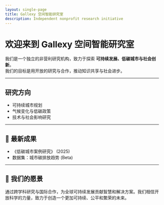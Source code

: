 ```yaml
---
layout: single-page
title: Gallexy 空间智能研究室
description: Independent nonprofit research initiative
---
```


# 欢迎来到 Gallexy 空间智能研究室

我们是一个独立的非营利研究机构，致力于探索 **可持续发展、低碳城市与社会创新**。  
我们的目标是用开放的研究与合作，推动知识共享与社会进步。

---

##  研究方向
- 可持续城市规划  
- 气候变化与低碳政策  
- 技术与社会影响研究  

---

## 📑 最新成果
- 《低碳城市案例研究》 (2025)  
- 数据集：城市碳排放趋势 (Beta)  

---

## 🌟 我们的愿景

通过跨学科研究与国际合作，为全球可持续发展贡献智慧和解决方案。我们相信开放科学的力量，致力于创造一个更加可持续、公平和繁荣的未来。  
